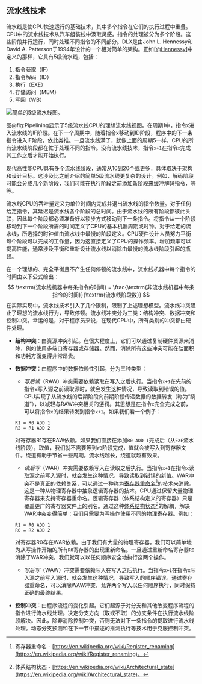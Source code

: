 ## 流水线技术

流水线是使CPU快速运行的基础技术，其中多个指令在它们的执行过程中重叠。CPU中的流水线技术从汽车组装线中汲取灵感。指令的处理被分为多个阶段。这些阶段并行运行，同时处理不同指令的不同部分。DLX是由John L. Hennessy和David A. Patterson于1994年设计的一个相对简单的架构。正如[[@Hennessy](../References.md#Hennessy)]中定义的那样，它具有5级流水线，包括：

1. 指令获取（IF）
2. 指令解码（ID）
3. 执行（EXE）
4. 存储访问（MEM）
5. 写回（WB）

![简单的5级流水线图。](https://raw.githubusercontent.com/dendibakh/perf-book/main/img/uarch/Pipelining.png)<div id="Pipelining"></div>

图@fig:Pipelining显示了5级流水线CPU的理想流水线视图。在周期1中，指令x进入流水线的IF阶段。在下一个周期中，随着指令x移动到ID阶段，程序中的下一条指令进入IF阶段，依此类推。一旦流水线满了，就像上面的周期5一样，CPU的所有流水线阶段都在忙于处理不同的指令。没有流水线技术，指令`x+1`在指令`x`完成其工作之后才能开始执行。

现代高性能CPU具有多个流水线阶段，通常从10到20个或更多，具体取决于架构和设计目标。这涉及比之前介绍的简单5级流水线更复杂的设计。例如，解码阶段可能会分成几个新阶段，我们可能在执行阶段之前添加新阶段来缓冲解码指令，等等。

流水线CPU的吞吐量定义为单位时间内完成并退出流水线的指令数量。对于任何给定指令，其延迟是流水线各个阶段的总时间。由于流水线的所有阶段都彼此关联，因此每个阶段都必须准备好以锁步方式移动到下一条指令。将指令从一个阶段移动到下一个阶段所需的时间定义了CPU的基本机器周期或时钟。对于给定的流水线，所选择的时钟值由流水线中最慢的阶段定义。CPU硬件设计人员努力平衡每个阶段可以完成的工作量，因为这直接定义了CPU的操作频率。增加频率可以提高性能，通常涉及平衡和重新设计流水线以消除由最慢的流水线阶段引起的瓶颈。

在一个理想的、完全平衡且不产生任何停顿的流水线中，流水线机器中每个指令的时间由以下公式给出：
$$
\textrm{流水线机器中每条指令的时间} = \frac{\textrm{非流水线机器中每条指令的时间}}{\textrm{流水线阶段数}}
$$
在实际实现中，流水线技术引入了几个限制，限制了上述理想模型。流水线冲突阻止了理想的流水线行为，导致停顿。流水线冲突分为三类：结构冲突、数据冲突和控制冲突。幸运的是，对于程序员来说，在现代CPU中，所有类别的冲突都由硬件处理。

* **结构冲突**：由资源冲突引起。在很大程度上，它们可以通过复制硬件资源来消除，例如使用多端口寄存器或存储器。然而，消除所有这些冲突可能在硅面积和功耗方面变得非常昂贵。
* **数据冲突**：由程序中的数据依赖性引起，分为三种类型：

  * *写后读*（RAW）冲突需要依赖读取在写入之后执行。当指令`x+1`在先前的指令`x`写入源之前读取源时，就会发生这种情况，导致读取到错误的值。CPU实现了从流水线的后期阶段向前期阶段传递数据的数据转发（称为“绕道”），以减轻与RAW冲突相关的惩罚。其思想是在指令`x`完全完成之前，可以将指令`x`的结果转发到指令`x+1`。如果我们看一个例子：

  ```
  R1 = R0 ADD 1
  R2 = R1 ADD 2
  ```

  对寄存器R1存在RAW依赖。如果我们直接在添加`R0 ADD 1`完成后（从`EXE`流水线阶段），取值，我们就不需要等到`WB`阶段完成，值就会被写入到寄存器文件。绕道有助于节省一些周期。流水线越长，绕道就越有效果。

  * *读后写*（WAR）冲突需要依赖写入在读取之后执行。当指令`x+1`在指令`x`读取源之前写入源时，就会发生这种情况，导致读取到错误的新值。WAR冲突不是真正的依赖关系，可以通过一种称为[寄存器重命名](https://en.wikipedia.org/wiki/Register_renaming)[^1]的技术来消除。这是一种从物理寄存器中抽象逻辑寄存器的技术。CPU通过保留大量物理寄存器来支持寄存器重命名。逻辑寄存器（体系结构定义的寄存器）只是覆盖更广的寄存器文件上的别名。通过这种[体系结构状态](https://en.wikipedia.org/wiki/Architectural_state)[^3]的解耦，解决WAR冲突变得简单：我们只需要为写操作使用不同的物理寄存器。例如：

  ```
  R1 = R0 ADD 1
  R0 = R2 ADD 2
  ```

  对寄存器R0存在WAR依赖。由于我们有大量的物理寄存器，我们可以简单地为从写操作开始的所有`R0`寄存器的出现重新命名。一旦通过重新命名寄存器`R0`消除了WAR冲突，我们就可以以任何顺序安全地执行这两个操作。

  * *写后写*（WAW）冲突需要依赖写入在写入之后执行。当指令`x+1`在指令`x`写入源之前写入源时，就会发生这种情况，导致写入的顺序错误。通过寄存器重命名，可以消除WAW冲突，允许两个写入以任何顺序执行，同时保持正确的最终结果。

* **控制冲突**：由程序流程的变化引起。它们起源于对分支和其他改变程序流程的指令进行流水线处理。决定分支方向（取或不取）的分支条件在执行流水线阶段解决。因此，除非消除控制冲突，否则无法对下一条指令的提取进行流水线处理。动态分支预测和在下一节中描述的推测执行等技术用于克服控制冲突。

[^1]: 寄存器重命名 - [https://en.wikipedia.org/wiki/Register_renaming](https://en.wikipedia.org/wiki/Register_renaming)。
[^3]: 体系结构状态 - [https://en.wikipedia.org/wiki/Architectural_state](https://en.wikipedia.org/wiki/Architectural_state)。